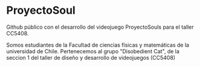 # ProyectoSoul
Github público con el desarrollo del videojuego ProyectoSouls para el taller CC5408.

Somos estudiantes de la Facultad de ciencias físicas y matemáticas de la universidad de Chile.
Pertenecemos al grupo "Disobedient Cat", de la seccion 1 del taller de diseño y desarrollo de videojuegos (CC5408)
